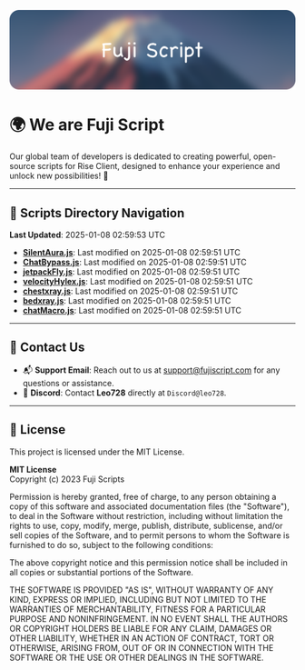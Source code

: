 ![Banner](.github/b.webp)

# 🌍 **We are Fuji Script**

Our global team of developers is dedicated to creating powerful, open-source scripts for Rise Client, designed to enhance your experience and unlock new possibilities! 🌟

---
<!-- SCRIPTS_NAVIGATION_START -->
## 📂 **Scripts Directory Navigation**

**Last Updated**: 2025-01-08 02:59:53 UTC

- **[SilentAura.js](scripts/SilentAura.js)**: Last modified on 2025-01-08 02:59:51 UTC
- **[ChatBypass.js](scripts/ChatBypass.js)**: Last modified on 2025-01-08 02:59:51 UTC
- **[jetpackFly.js](scripts/jetpackFly.js)**: Last modified on 2025-01-08 02:59:51 UTC
- **[velocityHylex.js](scripts/velocityHylex.js)**: Last modified on 2025-01-08 02:59:51 UTC
- **[chestxray.js](scripts/chestxray.js)**: Last modified on 2025-01-08 02:59:51 UTC
- **[bedxray.js](scripts/bedxray.js)**: Last modified on 2025-01-08 02:59:51 UTC
- **[chatMacro.js](scripts/chatMacro.js)**: Last modified on 2025-01-08 02:59:51 UTC

<!-- SCRIPTS_NAVIGATION_END -->

---

## 💬 **Contact Us**  
- 📬 **Support Email**: Reach out to us at [support@fujiscript.com](mailto:support@fujiscript.com) for any questions or assistance.  
- 💬 **Discord**: Contact **Leo728** directly at `Discord@leo728`.

---

## 📜 **License**

This project is licensed under the MIT License.  

**MIT License**  
Copyright (c) 2023 Fuji Scripts  

Permission is hereby granted, free of charge, to any person obtaining a copy of this software and associated documentation files (the "Software"), to deal in the Software without restriction, including without limitation the rights to use, copy, modify, merge, publish, distribute, sublicense, and/or sell copies of the Software, and to permit persons to whom the Software is furnished to do so, subject to the following conditions:  

The above copyright notice and this permission notice shall be included in all copies or substantial portions of the Software.  

THE SOFTWARE IS PROVIDED "AS IS", WITHOUT WARRANTY OF ANY KIND, EXPRESS OR IMPLIED, INCLUDING BUT NOT LIMITED TO THE WARRANTIES OF MERCHANTABILITY, FITNESS FOR A PARTICULAR PURPOSE AND NONINFRINGEMENT. IN NO EVENT SHALL THE AUTHORS OR COPYRIGHT HOLDERS BE LIABLE FOR ANY CLAIM, DAMAGES OR OTHER LIABILITY, WHETHER IN AN ACTION OF CONTRACT, TORT OR OTHERWISE, ARISING FROM, OUT OF OR IN CONNECTION WITH THE SOFTWARE OR THE USE OR OTHER DEALINGS IN THE SOFTWARE.  
